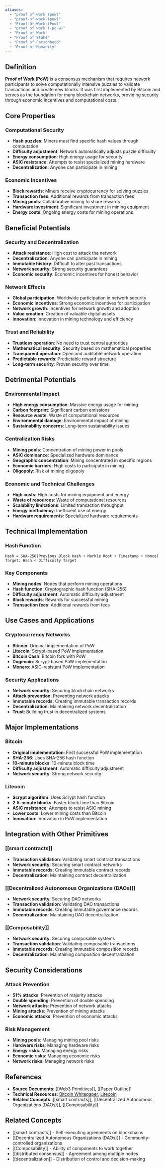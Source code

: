 ```yaml
---
aliases:
  - "proof of work (pow)"
  - "proof-of-work-(pow)"
  - "Proof-Of-Work-(Pow)"
  - "proof of work (-po-w)"
  - "Proof of Work"
  - "Proof of Stake"
  - "Proof of Personhood"
  - "Proof of Humanity"
---
```



## Definition

**Proof of Work (PoW)** is a consensus mechanism that requires network participants to solve computationally intensive puzzles to validate transactions and create new blocks. It was first implemented by Bitcoin and serves as the foundation for many blockchain networks, providing security through economic incentives and computational costs.

## Core Properties

### Computational Security
- **Hash puzzles**: Miners must find specific hash values through computation
- **Difficulty adjustment**: Network automatically adjusts puzzle difficulty
- **Energy consumption**: High energy usage for security
- **ASIC resistance**: Attempts to resist specialized mining hardware
- **Decentralization**: Anyone can participate in mining

### Economic Incentives
- **Block rewards**: Miners receive cryptocurrency for solving puzzles
- **Transaction fees**: Additional rewards from transaction fees
- **Mining pools**: Collaborative mining to share rewards
- **Hardware investment**: Significant investment in mining equipment
- **Energy costs**: Ongoing energy costs for mining operations

## Beneficial Potentials

### Security and Decentralization
- **Attack resistance**: High cost to attack the network
- **Decentralization**: Anyone can participate in mining
- **Immutable history**: Difficult to alter past transactions
- **Network security**: Strong security guarantees
- **Economic security**: Economic incentives for honest behavior

### Network Effects
- **Global participation**: Worldwide participation in network security
- **Economic incentives**: Strong economic incentives for participation
- **Network growth**: Incentives for network growth and adoption
- **Value creation**: Creation of valuable digital assets
- **Innovation**: Innovation in mining technology and efficiency

### Trust and Reliability
- **Trustless operation**: No need to trust central authorities
- **Mathematical security**: Security based on mathematical properties
- **Transparent operation**: Open and auditable network operation
- **Predictable rewards**: Predictable reward structure
- **Long-term security**: Proven security over time

## Detrimental Potentials

### Environmental Impact
- **High energy consumption**: Massive energy usage for mining
- **Carbon footprint**: Significant carbon emissions
- **Resource waste**: Waste of computational resources
- **Environmental damage**: Environmental impact of mining
- **Sustainability concerns**: Long-term sustainability issues

### Centralization Risks
- **Mining pools**: Concentration of mining power in pools
- **ASIC dominance**: Specialized hardware dominance
- **Geographic concentration**: Mining concentrated in specific regions
- **Economic barriers**: High costs to participate in mining
- **Oligopoly**: Risk of mining oligopoly

### Economic and Technical Challenges
- **High costs**: High costs for mining equipment and energy
- **Waste of resources**: Waste of computational resources
- **Scalability limitations**: Limited transaction throughput
- **Energy inefficiency**: Inefficient use of energy
- **Hardware requirements**: Specialized hardware requirements

## Technical Implementation

### Hash Function
```
Hash = SHA-256(Previous Block Hash + Merkle Root + Timestamp + Nonce)
Target: Hash < Difficulty Target
```

### Key Components
- **Mining nodes**: Nodes that perform mining operations
- **Hash function**: Cryptographic hash function (SHA-256)
- **Difficulty adjustment**: Automatic difficulty adjustment
- **Block rewards**: Rewards for successful mining
- **Transaction fees**: Additional rewards from fees

## Use Cases and Applications

### Cryptocurrency Networks
- **Bitcoin**: Original implementation of PoW
- **Litecoin**: Scrypt-based PoW implementation
- **Bitcoin Cash**: Bitcoin fork with PoW
- **Dogecoin**: Scrypt-based PoW implementation
- **Monero**: ASIC-resistant PoW implementation

### Security Applications
- **Network security**: Securing blockchain networks
- **Attack prevention**: Preventing network attacks
- **Immutable records**: Creating immutable transaction records
- **Decentralization**: Maintaining network decentralization
- **Trust**: Building trust in decentralized systems

## Major Implementations

### Bitcoin
- **Original implementation**: First successful PoW implementation
- **SHA-256**: Uses SHA-256 hash function
- **10-minute blocks**: 10-minute block time
- **Difficulty adjustment**: Automatic difficulty adjustment
- **Network security**: Strong network security

### Litecoin
- **Scrypt algorithm**: Uses Scrypt hash function
- **2.5-minute blocks**: Faster block time than Bitcoin
- **ASIC resistance**: Attempts to resist ASIC mining
- **Lower costs**: Lower mining costs than Bitcoin
- **Innovation**: Innovation in PoW implementation

## Integration with Other Primitives

### [[smart contracts]]
- **Transaction validation**: Validating smart contract transactions
- **Network security**: Securing smart contract networks
- **Immutable records**: Creating immutable contract records
- **Decentralization**: Maintaining contract decentralization

### [[Decentralized Autonomous Organizations (DAOs)]]
- **Network security**: Securing DAO networks
- **Transaction validation**: Validating DAO transactions
- **Immutable records**: Creating immutable governance records
- **Decentralization**: Maintaining DAO decentralization

### [[Composability]]
- **Network security**: Securing composable systems
- **Transaction validation**: Validating composable transactions
- **Immutable records**: Creating immutable composition records
- **Decentralization**: Maintaining composition decentralization

## Security Considerations

### Attack Prevention
- **51% attacks**: Prevention of majority attacks
- **Double spending**: Prevention of double spending
- **Network attacks**: Prevention of network attacks
- **Mining attacks**: Prevention of mining attacks
- **Economic attacks**: Prevention of economic attacks

### Risk Management
- **Mining pools**: Managing mining pool risks
- **Hardware risks**: Managing hardware risks
- **Energy risks**: Managing energy risks
- **Economic risks**: Managing economic risks
- **Network risks**: Managing network risks

## References

- **Source Documents**: [[Web3 Primitives]], [[Paper Outline]]
- **Technical Resources**: [Bitcoin Whitepaper](https://bitcoin.org/bitcoin.pdf), [Litecoin](https://litecoin.org/)
- **Related Concepts**: [[smart contracts]], [[Decentralized Autonomous Organizations (DAOs)]], [[Composability]]

## Related Concepts

- [[smart contracts]] - Self-executing agreements on blockchains
- [[Decentralized Autonomous Organizations (DAOs)]] - Community-controlled organizations
- [[Composability]] - Ability of components to work together
- [[distributed consensus]] - Agreement among multiple nodes
- [[decentralization]] - Distribution of control and decision-making
